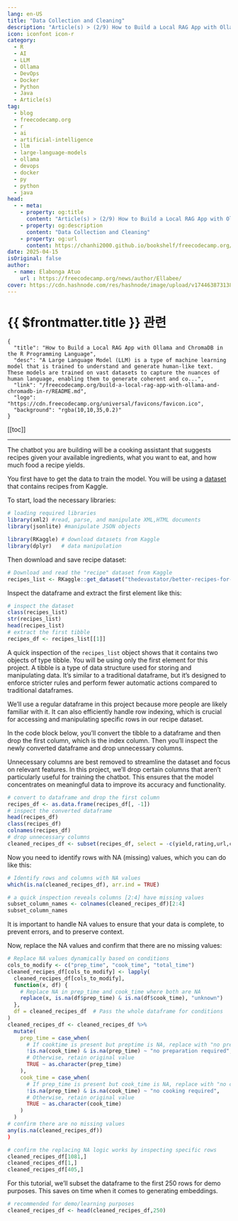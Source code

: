 ```yaml
---
lang: en-US
title: "Data Collection and Cleaning"
description: "Article(s) > (2/9) How to Build a Local RAG App with Ollama and ChromaDB in the R Programming Language"
icon: iconfont icon-r
category:
  - R
  - AI
  - LLM
  - Ollama
  - DevOps
  - Docker
  - Python
  - Java
  - Article(s)
tag:
  - blog
  - freecodecamp.org
  - r
  - ai
  - artificial-intelligence
  - llm
  - large-language-models
  - ollama
  - devops
  - docker
  - py
  - python
  - java
head:
  - - meta:
    - property: og:title
      content: "Article(s) > (2/9) How to Build a Local RAG App with Ollama and ChromaDB in the R Programming Language"
    - property: og:description
      content: "Data Collection and Cleaning"
    - property: og:url
      content: https://chanhi2000.github.io/bookshelf/freecodecamp.org/build-a-local-rag-app-with-ollama-and-chromadb-in-r/data-collection-and-cleaning.html
date: 2025-04-15
isOriginal: false
author:
  - name: Elabonga Atuo
    url : https://freecodecamp.org/news/author/Ellabee/
cover: https://cdn.hashnode.com/res/hashnode/image/upload/v1744638731389/83993a5e-7a4d-4615-a8c5-582008115fc4.png
---
```


# {{ $frontmatter.title }} 관련

```component VPCard
{
  "title": "How to Build a Local RAG App with Ollama and ChromaDB in the R Programming Language",
  "desc": "A Large Language Model (LLM) is a type of machine learning model that is trained to understand and generate human-like text. These models are trained on vast datasets to capture the nuances of human language, enabling them to generate coherent and co...",
  "link": "/freecodecamp.org/build-a-local-rag-app-with-ollama-and-chromadb-in-r/README.md",
  "logo": "https://cdn.freecodecamp.org/universal/favicons/favicon.ico",
  "background": "rgba(10,10,35,0.2)"
}
```

[[toc]]

---

<SiteInfo
  name="How to Build a Local RAG App with Ollama and ChromaDB in the R Programming Language"
  desc="A Large Language Model (LLM) is a type of machine learning model that is trained to understand and generate human-like text. These models are trained on vast datasets to capture the nuances of human language, enabling them to generate coherent and co..."
  url="https://freecodecamp.org/news/build-a-local-rag-app-with-ollama-and-chromadb-in-r#heading-data-collection-and-cleaning"
  logo="https://cdn.freecodecamp.org/universal/favicons/favicon.ico"
  preview="https://cdn.hashnode.com/res/hashnode/image/upload/v1744638731389/83993a5e-7a4d-4615-a8c5-582008115fc4.png"/>

The chatbot you are building will be a cooking assistant that suggests recipes given your available ingredients, what you want to eat, and how much food a recipe yields.

You first have to get the data to train the model. You will be using a [<FontIcon icon="iconfont icon-kaggle"/>dataset](https://kaggle.com/datasets/paultimothymooney/recipenlg) that contains recipes from Kaggle.

To start, load the necessary libraries:

```r
# loading required libraries
library(xml2) #read, parse, and manipulate XML,HTML documents
library(jsonlite) #manipulate JSON objects

library(RKaggle) # download datasets from Kaggle 
library(dplyr)   # data manipulation
```

Then download and save recipe dataset:

```r
# Download and read the "recipe" dataset from Kaggle
recipes_list <- RKaggle::get_dataset("thedevastator/better-recipes-for-a-better-life")
```

Inspect the dataframe and extract the first element like this:

```r
# inspect the dataset
class(recipes_list)
str(recipes_list)
head(recipes_list)
# extract the first tibble
recipes_df <- recipes_list[[1]]
```

A quick inspection of the `recipes_list` object shows that it contains two objects of type tibble. You will be using only the first element for this project. A tibble is a type of data structure used for storing and manipulating data. It’s similar to a traditional dataframe, but it’s designed to enforce stricter rules and perform fewer automatic actions compared to traditional dataframes.

We’ll use a regular dataframe in this project because more people are likely familiar with it. It can also efficiently handle row indexing, which is crucial for accessing and manipulating specific rows in our recipe dataset.

In the code block below, you’ll convert the tibble to a dataframe and then drop the first column, which is the index column. Then you’ll inspect the newly converted dataframe and drop unnecessary columns.

Unnecessary columns are best removed to streamline the dataset and focus on relevant features. In this project, we’ll drop certain columns that aren’t particularly useful for training the chatbot. This ensures that the model concentrates on meaningful data to improve its accuracy and functionality.

```r
# convert to dataframe and drop the first column
recipes_df <- as.data.frame(recipes_df[, -1])
# inspect the converted dataframe
head(recipes_df)
class(recipes_df)
colnames(recipes_df)
# drop unnecessary columns
cleaned_recipes_df <- subset(recipes_df, select = -c(yield,rating,url,cuisine_path,nutrition,timing,img_src))
```

Now you need to identify rows with NA (missing) values, which you can do like this:

```r
# Identify rows and columns with NA values
which(is.na(cleaned_recipes_df), arr.ind = TRUE)

# a quick inspection reveals columns [2:4] have missing values
subset_column_names <- colnames(cleaned_recipes_df)[2:4]
subset_column_names
```

It is important to handle NA values to ensure that your data is complete, to prevent errors, and to preserve context.

Now, replace the NA values and confirm that there are no missing values:

```r :collapsed-lines
# Replace NA values dynamically based on conditions
cols_to_modify <- c("prep_time", "cook_time", "total_time")
cleaned_recipes_df[cols_to_modify] <- lapply(
  cleaned_recipes_df[cols_to_modify],
  function(x, df) {
    # Replace NA in prep_time and cook_time where both are NA
    replace(x, is.na(df$prep_time) & is.na(df$cook_time), "unknown")
  },
  df = cleaned_recipes_df  # Pass the whole dataframe for conditions
)
cleaned_recipes_df <- cleaned_recipes_df %>%
  mutate(
    prep_time = case_when(
      # If cooktime is present but preptime is NA, replace with "no preparation required"
      !is.na(cook_time) & is.na(prep_time) ~ "no preparation required",
      # Otherwise, retain original value
      TRUE ~ as.character(prep_time)
    ),
    cook_time = case_when(
      # If prep_time is present but cook_time is NA, replace with "no cooking required"
      !is.na(prep_time) & is.na(cook_time) ~ "no cooking required",
      # Otherwise, retain original value
      TRUE ~ as.character(cook_time)
    )
  )
# confirm there are no missing values
any(is.na(cleaned_recipes_df))
)

# confirm the replacing NA logic works by inspecting specific rows
cleaned_recipes_df[1081,]
cleaned_recipes_df[1,]
cleaned_recipes_df[405,]
```

For this tutorial, we’ll subset the dataframe to the first 250 rows for demo purposes. This saves on time when it comes to generating embeddings.

```r
# recommended for demo/learning purposes
cleaned_recipes_df <- head(cleaned_recipes_df,250)
```
